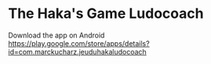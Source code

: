 # The Haka's Game Ludocoach

Download the app on Android  
https://play.google.com/store/apps/details?id=com.marckucharz.jeuduhakaludocoach
